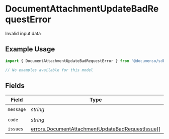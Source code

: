 # DocumentAttachmentUpdateBadRequestError

Invalid input data

## Example Usage

```typescript
import { DocumentAttachmentUpdateBadRequestError } from "@documenso/sdk-typescript/models/errors";

// No examples available for this model
```

## Fields

| Field                                                                                                              | Type                                                                                                               | Required                                                                                                           | Description                                                                                                        |
| ------------------------------------------------------------------------------------------------------------------ | ------------------------------------------------------------------------------------------------------------------ | ------------------------------------------------------------------------------------------------------------------ | ------------------------------------------------------------------------------------------------------------------ |
| `message`                                                                                                          | *string*                                                                                                           | :heavy_check_mark:                                                                                                 | N/A                                                                                                                |
| `code`                                                                                                             | *string*                                                                                                           | :heavy_check_mark:                                                                                                 | N/A                                                                                                                |
| `issues`                                                                                                           | [errors.DocumentAttachmentUpdateBadRequestIssue](../../models/errors/documentattachmentupdatebadrequestissue.md)[] | :heavy_minus_sign:                                                                                                 | N/A                                                                                                                |